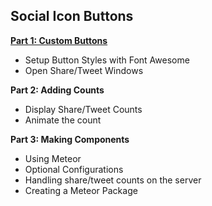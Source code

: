 ## Social Icon Buttons

[**Part 1: Custom Buttons**](http://www.shmck.com/custom-social-buttons-in-vanilla-javascript/)

* Setup Button Styles with Font Awesome
* Open Share/Tweet Windows

**Part 2: Adding Counts**

* Display Share/Tweet Counts
* Animate the count

**Part 3: Making Components**

* Using Meteor
* Optional Configurations
* Handling share/tweet counts on the server
* Creating a Meteor Package